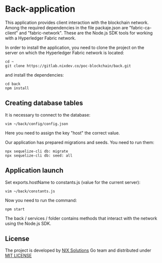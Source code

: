 # Back-application

This application provides client interaction with the blockchain network. Among the required dependencies in the file packaje.json are "fabric-ca-client" and "fabric-network". These are the Node.js SDK tools for working with a Hyperledger Fabric network.

In order to install the application, you need to clone the project on the server on which the Hyperledger Fabric network is located:
```
cd ~
git clone https://gitlab.nixdev.co/poc-blockchain/back.git
```
and install the dependencies:
```
cd back
npm install
```
## Creating database tables

It is necessary to connect to the database:
```
vim ~/back/config/config.json
```
Here you need to assign the key "host" the correct value.

Our application has prepared migrations and seeds. You need to run them:
```
npx sequelize-cli db: migrate
npx sequelize-cli db: seed: all
```
## Application launch

Set exports.hostName to constants.js (value for the current server):
```
vim ~/back/constants.js
```
Now you need to run the command:
```
npm start
```
The back / services / folder contains methods that interact with the network using the Node.js SDK.

## License
The project is developed by [NIX Solutions](http://nixsolutions.com) Go team and distributed under [MIT LICENSE](https://github.com/nixsolutions/blockchain-poc-backend/blob/master/LICENSE)